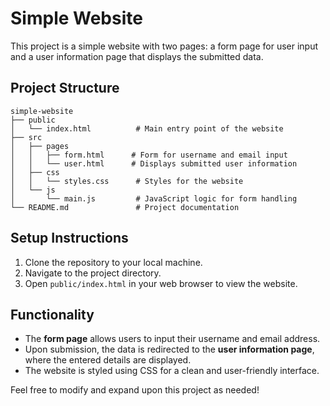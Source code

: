 # Simple Website

This project is a simple website with two pages: a form page for user input and a user information page that displays the submitted data.

## Project Structure

```
simple-website
├── public
│   └── index.html          # Main entry point of the website
├── src
│   ├── pages
│   │   ├── form.html      # Form for username and email input
│   │   └── user.html      # Displays submitted user information
│   ├── css
│   │   └── styles.css      # Styles for the website
│   └── js
│       └── main.js         # JavaScript logic for form handling
└── README.md               # Project documentation
```

## Setup Instructions

1. Clone the repository to your local machine.
2. Navigate to the project directory.
3. Open `public/index.html` in your web browser to view the website.

## Functionality

- The **form page** allows users to input their username and email address.
- Upon submission, the data is redirected to the **user information page**, where the entered details are displayed.
- The website is styled using CSS for a clean and user-friendly interface. 

Feel free to modify and expand upon this project as needed!